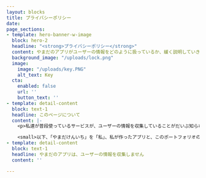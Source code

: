```yaml
---
layout: blocks
title: プライバシーポリシー
date: 
page_sections:
- template: hero-banner-w-image
  block: hero-2
  headline: "<strong>プライバシーポリシー</strong>"
  content: やまだのアプリがユーザーの情報をどのように扱っているか、緩く説明していきます。
  background_image: "/uploads/lock.png"
  image:
    image: "/uploads/key.PNG"
    alt_text: Key
  cta:
    enabled: false
    url: ''
    button_text: ''
- template: detail-content
  block: text-1
  headline: このページについて
  content: |-
    <p>私達が普段使っているサービスが、ユーザーの情報を収集していることがだいぶ知られるようになり、それに伴い「自分の情報を収集されるのは嫌だ」という人も増えてきました。</p><p>そこで、「あなたの情報をこんなふうに使いますよ」という、開発者と利用者の間での約束が必要になってきます。それが、<strong>プライバシーポリシー</strong>です。</p><p>私もアプリを公開している以上、プライバシーポリシーが必要になってきます。そこで、このページでは、私とあなたの約束を緩く書いていきます。</p>

    <small>以下、「やまだけんいち」を「私」、私が作ったアプリと、このポートフォリオの2つをまとめて「やまだのアプリ」と表すことにします。</small>
- template: detail-content
  block: text-1
  headline: やまだのアプリは、ユーザーの情報を収集しません
  content: ''

---
```

